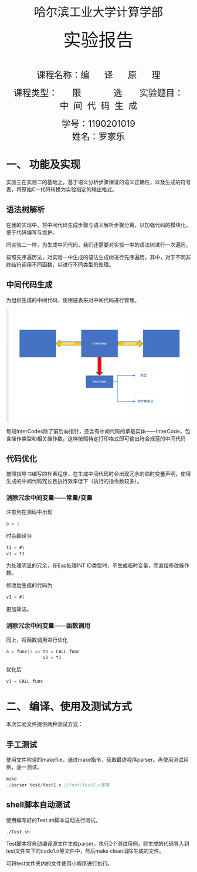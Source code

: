 &nbsp;
&nbsp;
&nbsp;
&nbsp;
<center> <font size = 6> 哈尔滨工业大学计算学部 </font></center>
&nbsp;
&nbsp;
&nbsp;
&nbsp;

<center> <font size = 12> 实验报告 </font></center>

&nbsp;
&nbsp;

<center><font size = 5> 
课程名称：编&nbsp;&nbsp;&nbsp;&nbsp;&nbsp;&nbsp;译&nbsp;&nbsp;&nbsp;&nbsp;&nbsp;&nbsp;原&nbsp;&nbsp;&nbsp;&nbsp;&nbsp;&nbsp;理

课程类型：&nbsp;&nbsp;&nbsp;&nbsp;&nbsp;&nbsp;限&nbsp;&nbsp;&nbsp;&nbsp;&nbsp;&nbsp;&nbsp;&nbsp;&nbsp;&nbsp;&nbsp;&nbsp;&nbsp;选&nbsp;&nbsp;&nbsp;&nbsp;&nbsp;&nbsp;
实验题目：中&nbsp;&nbsp;间&nbsp;&nbsp;代&nbsp;&nbsp;码&nbsp;&nbsp;生&nbsp;&nbsp;成
</font> </center>

<center> <font size = 5> 学号：1190201019 </font></center>
<center> <font size = 5> 姓名：罗家乐 </font></center>

<div STYLE="page-break-after: always;"></div>

# 一、 功能及实现

实验三在实验二的基础上，基于语义分析步骤保证的语义正确性，以及生成的符号表，将原始C--代码转换为实验指定的输出格式。

## 语法树解析

在我的实现中，将中间代码生成步骤与语义解析步骤分离，以加强代码的模块化，便于代码编写与维护。

同实验二一样，为生成中间代码，我们还需要对实验一中的语法树进行一次遍历。

按照先序遍历法，对实验一中生成的语法生成树进行先序遍历。其中，对于不同非终结符调用不同函数，以进行不同类型的处理。

## 中间代码生成

为组织生成的中间代码，使用链表来对中间代码进行管理。

<p align="center"><img alt="" src="数据结构.png"></p>

每段InterCodes除了前后向指针，还含有中间代码的承载实体——InterCode，包含操作类型和相关操作数，这样按照特定打印格式即可输出符合规范的中间代码


## 代码优化

按照指导书编写的朴素程序，在生成中间代码时会出现冗余的临时变量声明，使得生成的中间代码冗长且执行效率低下（执行的指令数较多）。

### 消除冗余中间变量——常量/变量

注意到在源码中出现

```c
a = 1
```

时会翻译为

```c
t1 = #1
v1 = t1
```

为处理明显的冗余，在Exp处理INT ID类型时，不生成临时变量，而直接修改操作数。

修改后生成的代码为

```c
v1 = #1
```

更加简洁。

### 消除冗余中间变量——函数调用

同上，将函数调用进行优化

```c
a = func() => t1 = CALL func
              v1 = t1
```

优化后

```c
v1 = CALL func
```


# 二、 编译、使用及测试方式

本次实验文件提供两种测试方式：

## 手工测试

使用文件附带的makefile，通过make指令，获取最终程序parser。再使用测试用例，逐一测试。

```c
make
./parser test/test1.c //test/test2.c等等
```

## shell脚本自动测试

使用编写好的Test.sh脚本自动进行测试。

```shell
./Test.sh
```

Test脚本将自动编译源文件生成parser，执行2个测试用例，将生成的代码导入到test文件夹下的code1.ir等文件中，然后make clean消除生成的文件。

可将test文件夹内的文件使用小程序进行执行。